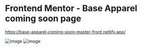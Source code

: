 # Frontend Mentor - Base Apparel coming soon page

https://base-apparel-coming-soon-master-front.netlify.app/


![image](https://github.com/Widoguaiquirian/base-apparel-coming-soon-master-Front-end-mentor.github.io/assets/72318958/38b4e904-f6d2-4837-8920-542849760c5a)
![image](https://github.com/Widoguaiquirian/base-apparel-coming-soon-master-Front-end-mentor.github.io/assets/72318958/78c3b2e7-9723-45a4-9294-0b2a48c84811)
